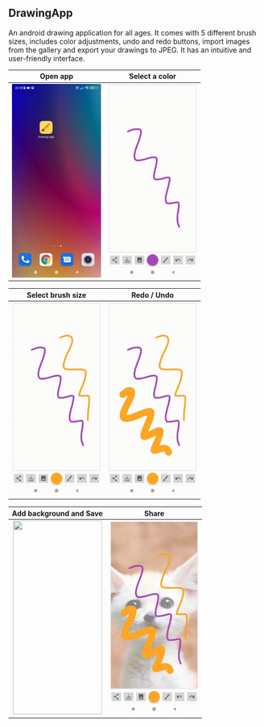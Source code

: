 ## DrawingApp
An android drawing application for all ages. It comes with 5 different brush sizes, includes color adjustments, undo and redo buttons, import images from the gallery and export your drawings to JPEG. It has an intuitive and user-friendly interface. 

| Open app                  | Select a color          |      
:-------------------------:|:-------------------------:
<img src= "gifs/1.open_app.gif" width="177" height="384">  | <img src= "gifs/2.select_color.gif" width="177" height="384">



| Select brush size        | Redo / Undo              |      
:-------------------------:|:-------------------------:
<img src= "gifs/3.select_brush_size.gif" width="177" height="384">  |<img src= "gifs/4.redo_undo.gif" width="177" height="384">



| Add background and Save  |  Share           |      
:-------------------------:|:-------------------------:
<img src= "gifs/5.add_background.gif" width="177" height="384">  | <img src= "gifs/6.share.gif" width="177" height="384">

